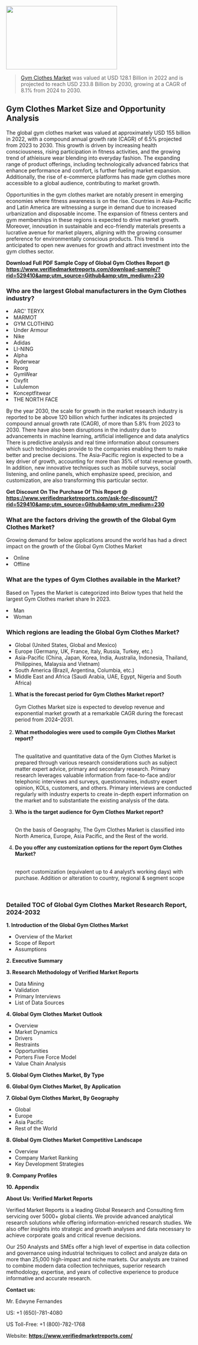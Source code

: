 <img src="https://ffe5etoiles.com/wp-content/uploads/2024/12/MST1-300x171.png" alt="" width="300" height="171" class="alignnone size-medium wp-image-20088" /><blockquote><p><p><a href="https://www.verifiedmarketreports.com/download-sample/?rid=529410&utm_source=Github&utm_medium=230" target="_blank">Gym Clothes Market</a> was valued at USD 128.1 Billion in 2022 and is projected to reach USD 233.8 Billion by 2030, growing at a CAGR of 8.1% from 2024 to 2030.</p></blockquote><p><h2>Gym Clothes Market Size and Opportunity Analysis</h2> <p>The global gym clothes market was valued at approximately USD 155 billion in 2022, with a compound annual growth rate (CAGR) of 6.5% projected from 2023 to 2030. This growth is driven by increasing health consciousness, rising participation in fitness activities, and the growing trend of athleisure wear blending into everyday fashion. The expanding range of product offerings, including technologically advanced fabrics that enhance performance and comfort, is further fueling market expansion. Additionally, the rise of e-commerce platforms has made gym clothes more accessible to a global audience, contributing to market growth.</p> <p>Opportunities in the gym clothes market are notably present in emerging economies where fitness awareness is on the rise. Countries in Asia-Pacific and Latin America are witnessing a surge in demand due to increased urbanization and disposable income. The expansion of fitness centers and gym memberships in these regions is expected to drive market growth. Moreover, innovation in sustainable and eco-friendly materials presents a lucrative avenue for market players, aligning with the growing consumer preference for environmentally conscious products. This trend is anticipated to open new avenues for growth and attract investment into the gym clothes sector.</p> </p><p class=""><strong>Download Full PDF Sample Copy of Global Gym Clothes Report @ <a href="https://www.verifiedmarketreports.com/download-sample/?rid=529410&amp;utm_source=Github&amp;utm_medium=230" target="_blank">https://www.verifiedmarketreports.com/download-sample/?rid=529410&amp;utm_source=Github&amp;utm_medium=230</a></strong></p><h3 id="" class="">Who are the largest Global manufacturers in the Gym Clothes industry?</h3><p><li>ARC' TERYX</li><li> MARMOT</li><li> GYM CLOTHING</li><li> Under Armour</li><li> Nike</li><li> Adidas</li><li> LI-NING</li><li> Alpha</li><li> Ryderwear</li><li> Reorg</li><li> GymWear</li><li> Oxyfit</li><li> Lululemon</li><li> Konceptfitwear</li><li> THE NORTH FACE</li></p><div class=""><div class="" dir="" data-message-author-role="" data-message-id="" data-message-model-slug=""><div class=""><div class=""><div class=""><div class="" dir="" data-message-author-role="" data-message-id="" data-message-model-slug=""><div class=""><div class=""><p>By the year 2030, the scale for growth in the market research industry is reported to be above 120 billion which further indicates its projected compound annual growth rate (CAGR), of more than 5.8% from 2023 to 2030. There have also been disruptions in the industry due to advancements in machine learning, artificial intelligence and data analytics There is predictive analysis and real time information about consumers which such technologies provide to the companies enabling them to make better and precise decisions. The Asia-Pacific region is expected to be a key driver of growth, accounting for more than 35% of total revenue growth. In addition, new innovative techniques such as mobile surveys, social listening, and online panels, which emphasize speed, precision, and customization, are also transforming this particular sector.</p><p><strong>Get Discount On The Purchase Of This Report @&nbsp; <a href="https://www.verifiedmarketreports.com/ask-for-discount/?rid=529410&amp;utm_source=Github&amp;utm_medium=230" target="_blank">https://www.verifiedmarketreports.com/ask-for-discount/?rid=529410&amp;utm_source=Github&amp;utm_medium=230</a></strong></p></div></div></div></div></div></div></div></div><h3 id="" class="">What are the factors driving the growth of the Global Gym Clothes Market?</h3><p id="" class="">Growing demand for below applications around the world has had a direct impact on the growth of the Global Gym Clothes Market</p><p id="" class=""><li>Online</li><li> Offline</li></p><h3 id="" class="">What are the types of Gym Clothes available in the Market?</h3><p id="" class="">Based on Types the Market is categorized into Below types that held the largest Gym Clothes market share In 2023.</p><p id="" class=""><li>Man</li><li> Woman</li></p><h3 id="" class="">Which regions are leading the Global Gym Clothes Market?</h3><ul><li>Global (United States, Global and Mexico)</li><li>Europe (Germany, UK, France, Italy, Russia, Turkey, etc.)</li><li>Asia-Pacific (China, Japan, Korea, India, Australia, Indonesia, Thailand, Philippines, Malaysia and Vietnam)</li><li>South America (Brazil, Argentina, Columbia, etc.)</li><li>Middle East and Africa (Saudi Arabia, UAE, Egypt, Nigeria and South Africa)</li></ul><p><ol><li><strong>What is the forecast period for Gym Clothes Market report?<br /></strong><br /><span data-sheets-root="1" data-sheets-value="{&quot;1&quot;:2,&quot;2&quot;:&quot;XXXX size is expected to develop revenue and exponential market growth at a remarkable CAGR during the forecast period from 2024&ndash;2030.&quot;}" data-sheets-userformat="{&quot;2&quot;:12674,&quot;4&quot;:{&quot;1&quot;:2,&quot;2&quot;:16776960},&quot;10&quot;:2,&quot;11&quot;:0,&quot;15&quot;:&quot;Arial&quot;,&quot;16&quot;:12}">Gym Clothes Market size is expected to develop revenue and exponential market growth at a remarkable CAGR during the forecast period from 2024&ndash;2031.</span><br /><br /></li><li><strong>What methodologies were used to compile Gym Clothes Market report?<br /><br /></strong><p>The qualitative and quantitative data of the&nbsp;Gym Clothes Market is prepared through various research considerations such as subject matter expert advice, primary and secondary research. Primary research leverages valuable information from face-to-face and/or telephonic interviews and surveys, questionnaires, industry expert opinion, KOLs, customers, and others. Primary interviews are conducted regularly with industry experts to create in-depth expert information on the market and to substantiate the existing analysis of the data.&nbsp;</p></li><li><strong>Who is the target audience for Gym Clothes Market report?<br /><br /></strong><p>On the basis of Geography, The&nbsp;Gym Clothes Market is classified into North America, Europe, Asia Pacific, and the Rest of the world.</p></li><li><strong>Do you offer any customization options for the report Gym Clothes Market?<br /><br /></strong><p>report customization (equivalent up to 4 analyst&rsquo;s working days) with purchase. Addition or alteration to country, regional &amp; segment scope</p><p>&nbsp;</p></li></ol></p><h3 id="" class="">Detailed TOC of Global Gym Clothes Market Research Report, 2024-2032</h3><p id="" class=""><strong>1. Introduction of the Global Gym Clothes Market</strong></p><ul><li>Overview of the Market</li><li>Scope of Report</li><li>Assumptions</li></ul><p id="" class=""><strong>2. Executive Summary</strong></p><p id="" class=""><strong>3. Research Methodology of&nbsp;Verified Market Reports</strong></p><ul><li>Data Mining</li><li>Validation</li><li>Primary Interviews</li><li>List of Data Sources</li></ul><p id="" class=""><strong>4. Global Gym Clothes Market Outlook</strong></p><ul><li>Overview</li><li>Market Dynamics</li><li>Drivers</li><li>Restraints</li><li>Opportunities</li><li>Porters Five Force Model</li><li>Value Chain Analysis</li></ul><p id="" class=""><strong>5. Global Gym Clothes Market, By&nbsp;Type</strong></p><p id="" class=""><strong>6. Global Gym Clothes Market, By Application</strong></p><p id="" class=""><strong>7. Global Gym Clothes Market, By Geography</strong></p><ul><li>Global</li><li>Europe</li><li>Asia Pacific</li><li>Rest of the World</li></ul><p id="" class=""><strong>8. Global Gym Clothes Market Competitive Landscape</strong></p><ul><li>Overview</li><li>Company Market Ranking</li><li>Key Development Strategies</li></ul><p id="" class=""><strong>9. Company Profiles</strong></p><p id="" class=""><strong>10. Appendix</strong></p><p id="" class=""><strong>About Us: Verified Market Reports</strong></p><p id="" class="">Verified Market Reports is a leading Global Research and Consulting firm servicing over 5000+ global clients. We provide advanced analytical research solutions while offering information-enriched research studies. We also offer insights into strategic and growth analyses and data necessary to achieve corporate goals and critical revenue decisions.</p><p id="" class="">Our 250 Analysts and SMEs offer a high level of expertise in data collection and governance using industrial techniques to collect and analyze data on more than 25,000 high-impact and niche markets. Our analysts are trained to combine modern data collection techniques, superior research methodology, expertise, and years of collective experience to produce informative and accurate research.</p><p id="" class=""><strong>Contact us:</strong></p><p id="" class="">Mr. Edwyne Fernandes</p><p id="" class="">US: +1 (650)-781-4080</p><p id="" class="">US Toll-Free: +1 (800)-782-1768</p><p id="" class="">Website: <a target="" data-test-app-aware-link=""><strong>https://www.verifiedmarketreports.com/</strong></a></p>
